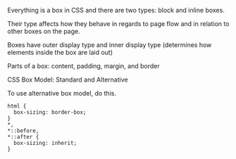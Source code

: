 Everything is a box in CSS and there are two types: block and inline boxes. 

Their type affects how they behave in regards to page flow and in relation to other boxes on the page.

Boxes have outer display type and inner display type (determines how elements inside the box are laid out)

Parts of a box: content, padding, margin, and border

CSS Box Model: Standard and Alternative

To use alternative box model, do this.

```
html {
  box-sizing: border-box;
}
*,
*::before,
*::after {
  box-sizing: inherit;
}
```




